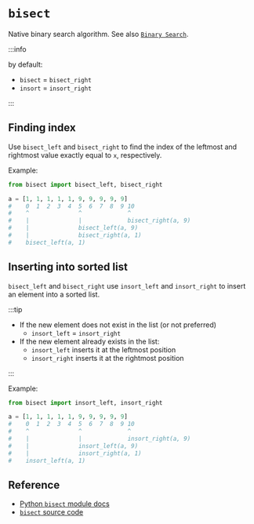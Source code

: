 # `bisect`

Native binary search algorithm. See also [`Binary Search`](../snippets/binary-search.md).

:::info

by default:

- `bisect` = `bisect_right`
- `insort` = `insort_right`

:::

## Finding index

Use `bisect_left` and `bisect_right` to find the index of the leftmost and rightmost value exactly equal to `x`, respectively.

Example:

```python
from bisect import bisect_left, bisect_right

a = [1, 1, 1, 1, 1, 9, 9, 9, 9, 9]
#    0  1  2  3  4  5  6  7  8  9 10
#    ^              ^             ^
#    |              |             bisect_right(a, 9)
#    |              bisect_left(a, 9)
#    |              bisect_right(a, 1)
#    bisect_left(a, 1)
```

## Inserting into sorted list

`bisect_left` and `bisect_right` use `insort_left` and `insort_right` to insert an element into a sorted list.

:::tip

- If the new element does not exist in the list (or not preferred)
  - `insort_left` = `insort_right`
- If the new element already exists in the list:
  - `insort_left` inserts it at the leftmost position
  - `insort_right` inserts it at the rightmost position

:::

Example:

```python
from bisect import insort_left, insort_right

a = [1, 1, 1, 1, 1, 9, 9, 9, 9, 9]
#    0  1  2  3  4  5  6  7  8  9 10
#    ^              ^             ^
#    |              |             insort_right(a, 9)
#    |              insort_left(a, 9)
#    |              insort_right(a, 1)
#    insort_left(a, 1)
```

## Reference

- [Python `bisect` module docs](https://docs.python.org/3/library/bisect.html)
- [`bisect` source code](https://github.com/python/cpython/blob/main/Lib/bisect.py)
